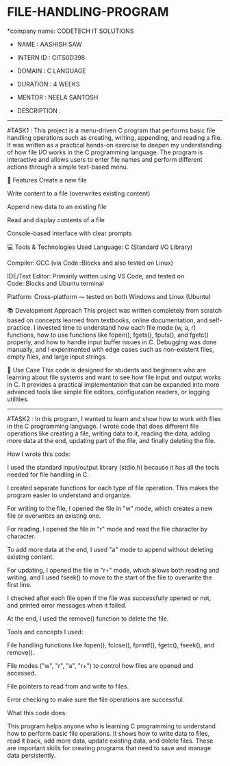 # FILE-HANDLING-PROGRAM 

*company name: CODETECH IT SOLUTIONS 
* NAME : AASHISH SAW
* INTERN ID : CITS0D398
* DOMAIN : C LANGUAGE
* DURATION : 4 WEEKS
* MENTOR : NEELA SANTOSH

* DESCRIPTION :
-----------------------------------------------------------------------------------------------------------------------------------------------------------------------------------------------------------------
  #TASK1 : This project is a menu-driven C program that performs basic file handling operations such as creating, writing, appending, and reading a file. It was written as a practical hands-on exercise to deepen my understanding of how file I/O works in the C programming language. The program is interactive and allows users to enter file names and perform different actions through a simple text-based menu.

🔧 Features
Create a new file

Write content to a file (overwrites existing content)

Append new data to an existing file

Read and display contents of a file

Console-based interface with clear prompts

💻 Tools & Technologies Used
Language: C (Standard I/O Library)

Compiler: GCC (via Code::Blocks and also tested on Linux)

IDE/Text Editor: Primarily written using VS Code, and tested on Code::Blocks and Ubuntu terminal

Platform: Cross-platform — tested on both Windows and Linux (Ubuntu)

📚 Development Approach
This project was written completely from scratch based on concepts learned from textbooks, online documentation, and self-practice. I invested time to understand how each file mode (w, a, r) functions, how to use functions like fopen(), fgets(), fputs(), and fgetc() properly, and how to handle input buffer issues in C. Debugging was done manually, and I experimented with edge cases such as non-existent files, empty files, and large input strings.

🧠 Use Case
This code is designed for students and beginners who are learning about file systems and want to see how file input and output works in C. It provides a practical implementation that can be expanded into more advanced tools like simple file editors, configuration readers, or logging utilities. 

-------------------------------------------------------------------------------------------------------------------------------------------------------------------------------------------------------------------

#TASK2 : In this program, I wanted to learn and show how to work with files in the C programming language. I wrote code that does different file operations like creating a file, writing data to it, reading the data, adding more data at the end, updating part of the file, and finally deleting the file.

How I wrote this code:

I used the standard input/output library (stdio.h) because it has all the tools needed for file handling in C.

I created separate functions for each type of file operation. This makes the program easier to understand and organize.

For writing to the file, I opened the file in "w" mode, which creates a new file or overwrites an existing one.

For reading, I opened the file in "r" mode and read the file character by character.

To add more data at the end, I used "a" mode to append without deleting existing content.

For updating, I opened the file in "r+" mode, which allows both reading and writing, and I used fseek() to move to the start of the file to overwrite the first line.

I checked after each file open if the file was successfully opened or not, and printed error messages when it failed.

At the end, I used the remove() function to delete the file.

Tools and concepts I used:

File handling functions like fopen(), fclose(), fprintf(), fgetc(), fseek(), and remove().

File modes ("w", "r", "a", "r+") to control how files are opened and accessed.

File pointers to read from and write to files.

Error checking to make sure the file operations are successful.

What this code does:

This program helps anyone who is learning C programming to understand how to perform basic file operations. It shows how to write data to files, read it back, add more data, update existing data, and delete files. These are important skills for creating programs that need to save and manage data persistently.
